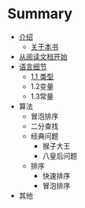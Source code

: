# Summary

* [介绍](README.md)
   * [关于本书](about.md)
* [从阅读文档开始](chapter1.md)
* [语言细节](1_yu_yan_xi_jie.md)
   * [1.1 类型](1_1_lei_xing.md)
   * 1.2变量
   * 1.3常量
* 算法
   * 冒泡排序
   * 二分查找
   * 经典问题
       * 猴子大王
       * 八皇后问题
   * 排序
       * 快速排序
       * 冒泡排序
* 其他

